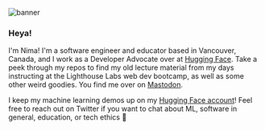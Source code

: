 <!--
**NimaBoscarino/NimaBoscarino** is a ✨ _special_ ✨ repository because its `README.md` (this file) appears on your GitHub profile.

Here are some ideas to get you started:

- 🔭 I’m currently working on ...
- 🌱 I’m currently learning ...
- 👯 I’m looking to collaborate on ...
- 🤔 I’m looking for help with ...
- 💬 Ask me about ...
- 📫 How to reach me: ...
- 😄 Pronouns: ...
- ⚡ Fun fact: ...
-->

![banner](https://user-images.githubusercontent.com/6765188/176872439-1bce8149-fdb1-4287-8bfc-b8e3459c2f03.png)

### Heya!

I'm Nima! I'm a software engineer and educator based in Vancouver, Canada, and I work as a Developer Advocate over at [Hugging Face](https://huggingface.co). Take a peek through my repos to find my old lecture material from my days instructing at the Lighthouse Labs web dev bootcamp, as well as some other weird goodies. You find me over on <a rel="me" href="https://hci.social/@nima">Mastodon</a>.

I keep my machine learning demos up on my [Hugging Face account](https://huggingface.co/NimaBoscarino)! Feel free to reach out on Twitter if you want to chat about ML, software in general, education, or tech ethics 🤗
